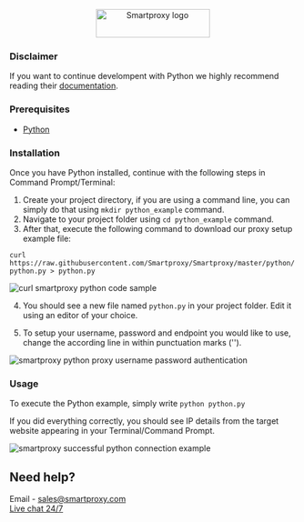 <p align="center">
    <a href="https://smartproxy.com/"><img src="https://smartproxy.com/wp-content/themes/smartproxy/images/smartproxy-logo.svg" alt="Smartproxy logo" width="200" height="50"></a>
  </a>
</p>

### Disclaimer

If you want to continue develompent with Python we highly recommend reading their [documentation](https://docs.python.org/3/).

### Prerequisites

* [Python](https://www.python.org/downloads/)

### Installation

Once you have Python installed, continue with the following steps in Command Prompt/Terminal:

1. Create your project directory, if you are using a command line, you can simply do that using `mkdir python_example` command.
2. Navigate to your project folder using `cd python_example` command.
3. After that, execute the following command to download our proxy setup example file:

`curl https://raw.githubusercontent.com/Smartproxy/Smartproxy/master/python/python.py > python.py`

<img src="https://i.imgur.com/aWtcsBV.png" alt="curl smartproxy python code sample">

4. You should see a new file named `python.py` in your project folder. Edit it using an editor of your choice.

5. To setup your username, password and endpoint you would like to use, change the according line in within punctuation marks ('').

<img src="https://i.imgur.com/C3A3H0s.png" alt="smartproxy python proxy username password authentication">

### Usage

To execute the Python example, simply write `python python.py`

If you did everything correctly, you should see IP details from the target website appearing in your Terminal/Command Prompt.

<img src="https://i.imgur.com/6RtN64L.png" alt="smartproxy successful python connection example">

## Need help?
Email - sales@smartproxy.com
<br><a href="https://smartproxy.com">Live chat 24/7</a>

